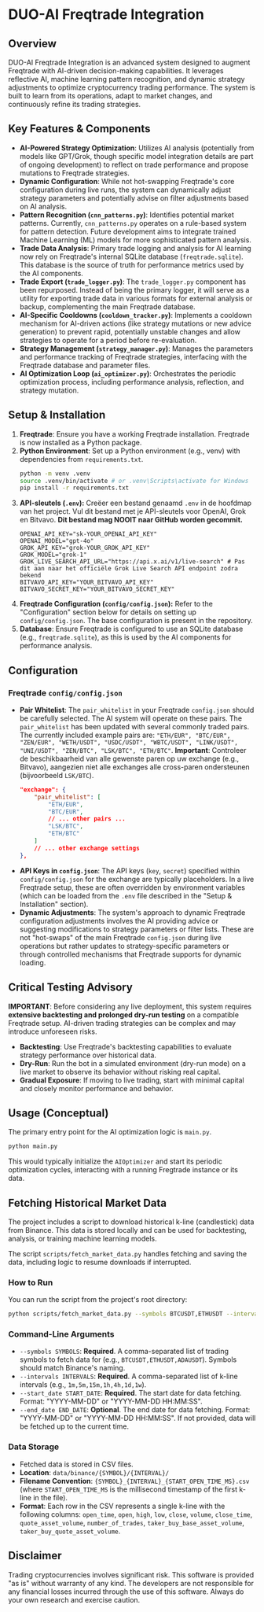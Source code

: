 # DUO-AI Freqtrade Integration

## Overview

DUO-AI Freqtrade Integration is an advanced system designed to augment Freqtrade with AI-driven decision-making capabilities. It leverages reflective AI, machine learning pattern recognition, and dynamic strategy adjustments to optimize cryptocurrency trading performance. The system is built to learn from its operations, adapt to market changes, and continuously refine its trading strategies.

## Key Features & Components

*   **AI-Powered Strategy Optimization**: Utilizes AI analysis (potentially from models like GPT/Grok, though specific model integration details are part of ongoing development) to reflect on trade performance and propose mutations to Freqtrade strategies.
*   **Dynamic Configuration**: While not hot-swapping Freqtrade's core configuration during live runs, the system can dynamically adjust strategy parameters and potentially advise on filter adjustments based on AI analysis.
*   **Pattern Recognition (`cnn_patterns.py`)**: Identifies potential market patterns. Currently, `cnn_patterns.py` operates on a rule-based system for pattern detection. Future development aims to integrate trained Machine Learning (ML) models for more sophisticated pattern analysis.
*   **Trade Data Analysis**: Primary trade logging and analysis for AI learning now rely on Freqtrade's internal SQLite database (`freqtrade.sqlite`). This database is the source of truth for performance metrics used by the AI components.
*   **Trade Export (`trade_logger.py`)**: The `trade_logger.py` component has been repurposed. Instead of being the primary logger, it will serve as a utility for exporting trade data in various formats for external analysis or backup, complementing the main Freqtrade database.
*   **AI-Specific Cooldowns (`cooldown_tracker.py`)**: Implements a cooldown mechanism for AI-driven actions (like strategy mutations or new advice generation) to prevent rapid, potentially unstable changes and allow strategies to operate for a period before re-evaluation.
*   **Strategy Management (`strategy_manager.py`)**: Manages the parameters and performance tracking of Freqtrade strategies, interfacing with the Freqtrade database and parameter files.
*   **AI Optimization Loop (`ai_optimizer.py`)**: Orchestrates the periodic optimization process, including performance analysis, reflection, and strategy mutation.

## Setup & Installation

1.  **Freqtrade**: Ensure you have a working Freqtrade installation. Freqtrade is now installed as a Python package.
2.  **Python Environment**: Set up a Python environment (e.g., venv) with dependencies from `requirements.txt`.
    ```bash
    python -m venv .venv
    source .venv/bin/activate # or .venv\Scripts\activate for Windows
    pip install -r requirements.txt
    ```
3.  **API-sleutels (`.env`):**
    Creëer een bestand genaamd `.env` in de hoofdmap van het project. Vul dit bestand met je API-sleutels voor OpenAI, Grok en Bitvavo. **Dit bestand mag NOOIT naar GitHub worden gecommit.**
    ```
    OPENAI_API_KEY="sk-YOUR_OPENAI_API_KEY"
    OPENAI_MODEL="gpt-4o"
    GROK_API_KEY="grok-YOUR_GROK_API_KEY"
    GROK_MODEL="grok-1"
    GROK_LIVE_SEARCH_API_URL="https://api.x.ai/v1/live-search" # Pas dit aan naar het officiële Grok Live Search API endpoint zodra bekend
    BITVAVO_API_KEY="YOUR_BITVAVO_API_KEY"
    BITVAVO_SECRET_KEY="YOUR_BITVAVO_SECRET_KEY"
    ```
4.  **Freqtrade Configuration (`config/config.json`):**
    Refer to the "Configuration" section below for details on setting up `config/config.json`. The base configuration is present in the repository.
5.  **Database**: Ensure Freqtrade is configured to use an SQLite database (e.g., `freqtrade.sqlite`), as this is used by the AI components for performance analysis.

## Configuration

### Freqtrade `config/config.json`

*   **Pair Whitelist**: The `pair_whitelist` in your Freqtrade `config.json` should be carefully selected. The AI system will operate on these pairs. The `pair_whitelist` has been updated with several commonly traded pairs. The currently included example pairs are: `"ETH/EUR", "BTC/EUR", "ZEN/EUR", "WETH/USDT", "USDC/USDT", "WBTC/USDT", "LINK/USDT", "UNI/USDT", "ZEN/BTC", "LSK/BTC", "ETH/BTC"`.
    **Important**: Controleer de beschikbaarheid van alle gewenste paren op uw exchange (e.g., Bitvavo), aangezien niet alle exchanges alle cross-paren ondersteunen (bijvoorbeeld `LSK/BTC`).
    ```json
    "exchange": {
        "pair_whitelist": [
            "ETH/EUR",
            "BTC/EUR",
            // ... other pairs ...
            "LSK/BTC",
            "ETH/BTC"
        ]
        // ... other exchange settings
    },
    ```
*   **API Keys in `config.json`**: The API keys (`key`, `secret`) specified within `config/config.json` for the exchange are typically placeholders. In a live Freqtrade setup, these are often overridden by environment variables (which can be loaded from the `.env` file described in the "Setup & Installation" section).
*   **Dynamic Adjustments**: The system's approach to dynamic Freqtrade configuration adjustments involves the AI providing advice or suggesting modifications to strategy parameters or filter lists. These are not "hot-swaps" of the main Freqtrade `config.json` during live operations but rather updates to strategy-specific parameters or through controlled mechanisms that Freqtrade supports for dynamic loading.

## Critical Testing Advisory

**IMPORTANT**: Before considering any live deployment, this system requires **extensive backtesting and prolonged dry-run testing** on a compatible Freqtrade setup. AI-driven trading strategies can be complex and may introduce unforeseen risks.

*   **Backtesting**: Use Freqtrade's backtesting capabilities to evaluate strategy performance over historical data.
*   **Dry-Run**: Run the bot in a simulated environment (dry-run mode) on a live market to observe its behavior without risking real capital.
*   **Gradual Exposure**: If moving to live trading, start with minimal capital and closely monitor performance and behavior.

## Usage (Conceptual)

The primary entry point for the AI optimization logic is `main.py`.

```bash
python main.py
```

This would typically initialize the `AIOptimizer` and start its periodic optimization cycles, interacting with a running Fregtrade instance or its data.

## Fetching Historical Market Data

The project includes a script to download historical k-line (candlestick) data from Binance. This data is stored locally and can be used for backtesting, analysis, or training machine learning models.

The script `scripts/fetch_market_data.py` handles fetching and saving the data, including logic to resume downloads if interrupted.

### How to Run

You can run the script from the project's root directory:

```bash
python scripts/fetch_market_data.py --symbols BTCUSDT,ETHUSDT --intervals 1d,4h --start_date "2020-01-01" --end_date "2023-12-31"
```

### Command-Line Arguments

*   `--symbols SYMBOLS`: **Required**. A comma-separated list of trading symbols to fetch data for (e.g., `BTCUSDT,ETHUSDT,ADAUSDT`). Symbols should match Binance's naming.
*   `--intervals INTERVALS`: **Required**. A comma-separated list of k-line intervals (e.g., `1m,5m,15m,1h,4h,1d,1w`).
*   `--start_date START_DATE`: **Required**. The start date for data fetching. Format: "YYYY-MM-DD" or "YYYY-MM-DD HH:MM:SS".
*   `--end_date END_DATE`: **Optional**. The end date for data fetching. Format: "YYYY-MM-DD" or "YYYY-MM-DD HH:MM:SS". If not provided, data will be fetched up to the current time.

### Data Storage

*   Fetched data is stored in CSV files.
*   **Location**: `data/binance/{SYMBOL}/{INTERVAL}/`
*   **Filename Convention**: `{SYMBOL}_{INTERVAL}_{START_OPEN_TIME_MS}.csv` (where `START_OPEN_TIME_MS` is the millisecond timestamp of the first k-line in the file).
*   **Format**: Each row in the CSV represents a single k-line with the following columns: `open_time`, `open`, `high`, `low`, `close`, `volume`, `close_time`, `quote_asset_volume`, `number_of_trades`, `taker_buy_base_asset_volume`, `taker_buy_quote_asset_volume`.

## Disclaimer

Trading cryptocurrencies involves significant risk. This software is provided "as is" without warranty of any kind. The developers are not responsible for any financial losses incurred through the use of this software. Always do your own research and exercise caution.
